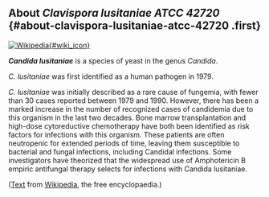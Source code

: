 About *Clavispora lusitaniae ATCC 42720* {#about-clavispora-lusitaniae-atcc-42720 .first}
----------------------------------------

[![Wikipedia](/img/wikipedia_logo_v2_en.png){#wiki_icon}](https://en.wikipedia.org/wiki/Candida_lusitaniae_)

***Candida lusitaniae*** is a species of yeast in the genus *Candida*.

*C. lusitaniae* was first identified as a human pathogen in 1979.

*C. lusitaniae* was initially described as a rare cause of fungemia,
with fewer than 30 cases reported between 1979 and 1990. However, there
has been a marked increase in the number of recognized cases of
candidemia due to this organism in the last two decades. Bone marrow
transplantation and high-dose cytoreductive chemotherapy have both been
identified as risk factors for infections with this organism. These
patients are often neutropenic for extended periods of time, leaving
them susceptible to bacterial and fungal infections, including Candidal
infections. Some investigators have theorized that the widespread use of
Amphotericin B empiric antifungal therapy selects for infections with
Candida lusitaniae.

([Text](https://en.wikipedia.org/wiki/Candida_lusitaniae_) from
[Wikipedia](http://en.wikipedia.org/), the free encyclopaedia.)
